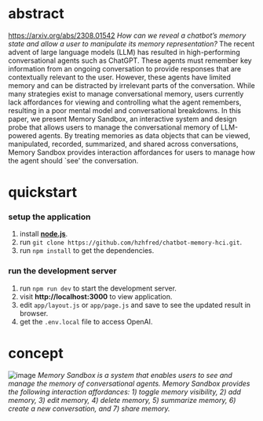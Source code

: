 # abstract
https://arxiv.org/abs/2308.01542
*How can we reveal a chatbot’s memory state and allow a user to manipulate its memory representation?*
The recent advent of large language models (LLM) has resulted in high-performing conversational agents such as ChatGPT. These agents must remember key information from an ongoing conversation to provide responses that are contextually relevant to the user. However, these agents have limited memory and can be distracted by irrelevant parts of the conversation. While many strategies exist to manage conversational memory, users currently lack affordances for viewing and controlling what the agent remembers, resulting in a poor mental model and conversational breakdowns. In this paper, we present Memory Sandbox, an interactive system and design probe that allows users to manage the conversational memory of LLM-powered agents. By treating memories as data objects that can be viewed, manipulated, recorded, summarized, and shared across conversations, Memory Sandbox provides interaction affordances for users to manage how the agent should `see' the conversation.
# quickstart
### setup the application
1. install **[node.js](https://nodejs.org/en)**.
2. run `git clone https://github.com/hzhfred/chatbot-memory-hci.git`.
3. run `npm install` to get the dependencies.
### run the development server
1. run `npm run dev` to start the development server.
2. visit **http://localhost:3000** to view application.
3. edit `app/layout.js` or `app/page.js` and save to see the updated result in browser.
4. get the `.env.local` file to access OpenAI.
# concept
![image](https://github.com/hzhfred/chatbot-memory-hci/assets/44552816/91809f1c-a1f5-4c76-be44-a3430d8198e2)
_Memory Sandbox is a system that enables users to see and manage the memory of conversational agents. Memory
Sandbox provides the following interaction affordances: 1) toggle memory visibility, 2) add memory, 3) edit memory, 4) delete
memory, 5) summarize memory, 6) create a new conversation, and 7) share memory._
